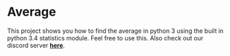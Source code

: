 # Average
This project shows you how to find the average in python 3 using the built in python 3.4 statistics module. Feel free to use this. Also check out our discord server **[here](https://discord.gg/vTrYsHg)**.
